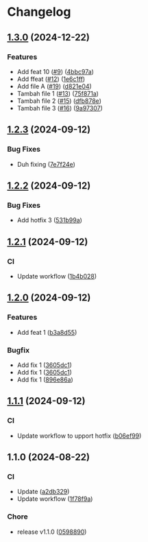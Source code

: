 # Changelog

## [1.3.0](https://github.com/pr0ph0z/test-commit/compare/v1.2.1...v1.3.0) (2024-12-22)


### Features

* Add feat 10 ([#9](https://github.com/pr0ph0z/test-commit/issues/9)) ([4bbc97a](https://github.com/pr0ph0z/test-commit/commit/4bbc97aa817fe3e1cfae7896539c42ac8df241cc))
* Add ffeat ([#12](https://github.com/pr0ph0z/test-commit/issues/12)) ([1e6c1ff](https://github.com/pr0ph0z/test-commit/commit/1e6c1ff0a198b1fe2d2a7352d2e8d5d35ec1c55e))
* Add file A ([#19](https://github.com/pr0ph0z/test-commit/issues/19)) ([d821e04](https://github.com/pr0ph0z/test-commit/commit/d821e0474227eae39e1144625fc6d6ee1d949e24))
* Tambah file 1 ([#13](https://github.com/pr0ph0z/test-commit/issues/13)) ([75f871a](https://github.com/pr0ph0z/test-commit/commit/75f871af950a9b42913d821918cc012d2e50b7f5))
* Tambah file 2 ([#15](https://github.com/pr0ph0z/test-commit/issues/15)) ([dfb878e](https://github.com/pr0ph0z/test-commit/commit/dfb878eec76489d1f5a5bb3cf2e4d3ad497d7c7e))
* Tambah file 3 ([#16](https://github.com/pr0ph0z/test-commit/issues/16)) ([9a97307](https://github.com/pr0ph0z/test-commit/commit/9a973073268eaf04b2453c6f02f6b06cebca935c))

## [1.2.3](https://github.com/pr0ph0z/test-commit/compare/v1.2.2...v1.2.3) (2024-09-12)


### Bug Fixes

* Duh fixing ([7e7f24e](https://github.com/pr0ph0z/test-commit/commit/7e7f24ebefdcee14c44697c13609201a23648487))

## [1.2.2](https://github.com/pr0ph0z/test-commit/compare/v1.2.1...v1.2.2) (2024-09-12)


### Bug Fixes

* Add hotfix 3 ([531b99a](https://github.com/pr0ph0z/test-commit/commit/531b99a0cbc06f719358090160ea03a90a528c39))

## [1.2.1](https://github.com/pr0ph0z/test-commit/compare/v1.2.0...v1.2.1) (2024-09-12)


### CI

* Update workflow ([1b4b028](https://github.com/pr0ph0z/test-commit/commit/1b4b02832fd055954760be1fac8d9dfcb96902bc))

## [1.2.0](https://github.com/pr0ph0z/test-commit/compare/v1.1.1...v1.2.0) (2024-09-12)


### Features

* Add feat 1 ([b3a8d55](https://github.com/pr0ph0z/test-commit/commit/b3a8d55b3f301e57a448b86632eaf43fb167709c))


### Bugfix

* Add fix 1 ([3605dc1](https://github.com/pr0ph0z/test-commit/commit/3605dc113d5d29e0aa971b7ee9ffb124c24d907e))
* Add fix 1 ([3605dc1](https://github.com/pr0ph0z/test-commit/commit/3605dc113d5d29e0aa971b7ee9ffb124c24d907e))
* Add fix 1 ([896e86a](https://github.com/pr0ph0z/test-commit/commit/896e86ac6a5cbb9495cd993d63a1c02052a38212))

## [1.1.1](https://github.com/pr0ph0z/test-commit/compare/v1.1.0...v1.1.1) (2024-09-12)


### CI

* Update workflow to upport hotfix ([b06ef99](https://github.com/pr0ph0z/test-commit/commit/b06ef99f9aa6ccb388332ae10b2e4a8923c2771a))

## 1.1.0 (2024-08-22)


### CI

* Update ([a2db329](https://github.com/pr0ph0z/test-commit/commit/a2db329fab01fcb906702a525cb320adf9024a9b))
* Update workflow ([1f78f9a](https://github.com/pr0ph0z/test-commit/commit/1f78f9a128502fc90dba9cd95be1dd7e0a24356e))


### Chore

* release v1.1.0 ([0598890](https://github.com/pr0ph0z/test-commit/commit/059889042c48f2271f03f14fba6a0fe4ca42f26a))

